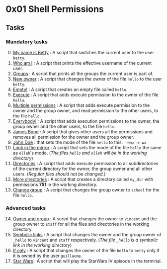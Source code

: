 # 0x01 Shell Permissions

## Tasks

### Mandatory tasks

0. [My name is Betty](./0-iam_betty) : A script that switches the current user to the user `betty`.
1. [Who am I](./1-who_am_i) : A script that prints the effective username of the current user.
2. [Groups](./2-groups) : A script that prints all the groups the current user is part of.
3. [New owner](./3-new_owner) : A script that changes the owner of the file `hello` to the user `betty`.
4. [Empty!](./4-empty) : A script that creates an empty file called `hello`.
5. [Execute](./5-execute) : A script that adds execute permission to the owner of the file `hello`.
6. [Multiple permissions](./6-multiple_permissions) : A script that adds execute permission to the owner and the group owner, and read permission to the other users, to the file `hello`.
7. [Everybody!](./7-everybody) : A script that adds execution permissions to the owner, the group owner and the other users, to the file `hello`.
8. [James Bond](./8-James_Bond) : A script that gives other users all the permissions and removes all permission for the owner and the group owner.
9. [John Doe](./9-John_Doe) : that sets the mode of the file `hello` to this: ` -rwxr-x-wx `
10. [Look in the mirror](./10-mirror_permissions) : A script that sets the mode of the file `hello` the same as `olleh`'s mode. (*The files `hello` and `olleh` will be in the working directory*)
11. [Directories](./11-directories_permissions) : A script that adds execute permission to all subdirectories of the current directory for the owner, the group owner and all other users. (*Regular files should not be changed.*)
12. [More directories](./12-directory_permissions) : A script that creates a directory called `my_dir` with permissions **751** in the working directory.
13. [Change group](./13-change_group) : A script that changes the group owner to `school` for the file `hello`.

### Advanced tasks

14. [Owner and group](./100-change_owner_and_group) : A script that changes the owner to `vincent` and the group owner to `staff` for all the files and directories in the working directory.
15. [Symbolic links](./101-symbolic_link_permissions) : A script that changes the owner and the group owner of `_hello` to `vincent` and `staff` respectively. (*The file `_hello` is a symbolic link in the working directory*)
16. [If only](./102-if_only) : A script that changes the owner of the file `hello` to `betty` only if it is owned by the user `guillaume`.
17. [Star Wars](./103-Star_Wars) : A script that will play the StarWars IV episode in the terminal.
